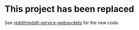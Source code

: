 # This project has been replaced

See [reddit/reddit-service-websockets](https://github.com/reddit/reddit-service-websockets) for the new code.
